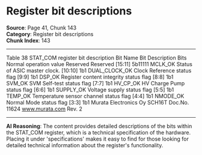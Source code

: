 # Register bit descriptions

**Source**: Page 41, Chunk 143  
**Category**: Register bit descriptions  
**Chunk Index**: 143

---

Table 38 STAT_COM register bit description
Bit Name Bit Description Bits Normal operation value
Reserved Reserved [15:11] 5b11111
MCLK_OK Status of ASIC master clock. [10:10] 1b1
DUAL_CLOCK_OK Clock Reference status flag [9:9] 1b1
DSP_OK Register content integrity status flag [8:8] 1b1
SVM_OK SVM Self-test status flag [7:7] 1b1
HV_CP_OK HV Charge Pump status flag [6:6] 1b1
SUPPLY_OK Voltage supply status flag [5:5] 1b1
TEMP_OK Temperature sensor channel status flag [4:4] 1b1
NMODE_OK Normal Mode status flag [3:3] 1b1
Murata Electronics Oy SCH16T Doc.No. 11624
www.murata.com Rev. 2

---

**AI Reasoning**: The content provides detailed descriptions of the bits within the STAT_COM register, which is a technical specification of the hardware. Placing it under 'specifications' makes it easy to find for those looking for detailed technical information about the register's functionality.
